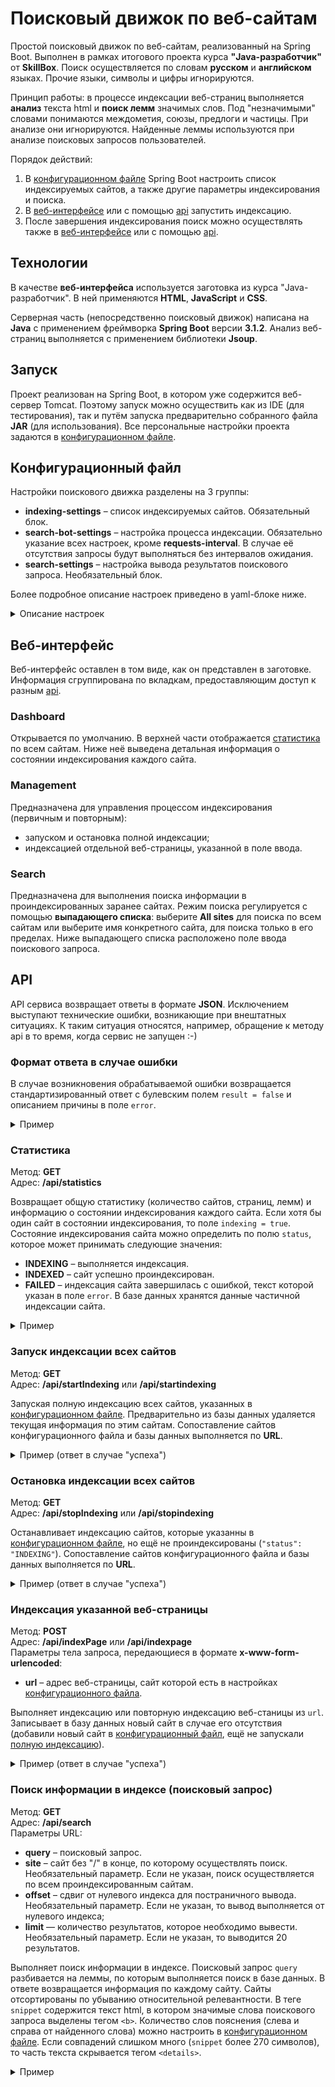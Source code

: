 # Поисковый движок по веб-сайтам

Простой поисковый движок по веб-сайтам, реализованный на Spring Boot. Выполнен в рамках итогового проекта курса
**"Java-разработчик"** от **SkillBox**. Поиск осуществляется по словам **русском** и **английском** языках.
Прочие языки, символы и цифры игнорируются.

Принцип работы: в процессе индексации веб-страниц выполняется **анализ** текста html и **поиск лемм** значимых слов. Под
"незначимыми" словами понимаются междометия, союзы, предлоги и частицы. При анализе они игнорируются. Найденные леммы
используются при анализе поисковых запросов пользователей.

Порядок действий:
1. В [конфигурационном файле](#конфигурационный-файл) Spring Boot настроить список индексируемых сайтов, а также другие
параметры индексирования и поиска.
2. В [веб-интерфейсе](#веб-интерфейс) или с помощью [api](#api) запустить индексацию.
3. После завершения индексирования поиск можно осуществлять также в [веб-интерфейсе](#веб-интерфейс) или с помощью
[api](#api).

## Технологии
В качестве **веб-интерфейса** используется заготовка из курса "Java-разработчик". В ней применяются **HTML**,
**JavaScript** и **CSS**.

Серверная часть (непосредственно поисковый движок) написана на **Java** с применением фреймворка **Spring Boot** версии
**3.1.2**. Анализ веб-страниц выполняется с применением библиотеки **Jsoup**.

## Запуск
Проект реализован на Spring Boot, в котором уже содержится веб-сервер Tomcat. Поэтому запуск можно осуществить как из
IDE (для тестирования), так и путём запуска предварительно собранного файла **JAR** (для использования). Все
персональные настройки проекта задаются в [конфигурационном файле](#конфигурационный-файл).

## Конфигурационный файл
Настройки поискового движка разделены на 3 группы:
- **indexing-settings** – список индексируемых сайтов. Обязательный блок.
- **search-bot-settings** – настройка процесса индексации. Обязательно указание всех настроек, кроме
**requests-interval**. В случае её отсутствия запросы будут выполняться без интервалов ожидания.
- **search-settings** – настройка вывода результатов поискового запроса. Необязательный блок.

Более подробное описание настроек приведено в yaml-блоке ниже.

<details>
<summary>Описание настроек</summary>

```YAML
# Индексируемые сайты
indexing-settings:
  sites:
    - url: https://example.com  # Адрес корня сайта без "/"
      name: Тестовый сайт       # Наименование, которое будет использовано в api и веб-интерфейсе

# Настройки бота, выполняющего индексацию
search-bot-settings:
  # Обязательные настройки, используемые Jsoup
  user-agent: например, имя бота или браузера
  referer: например, адрес другой поисковой системы
  # Необязательный интервал между запросами веб-страниц для анализа. Нужен для минимизации блокировки индексируемыми сайтами.
  requests-interval:
    min: 200 # Минимальное значение миллисекунд. В случае отсутствия считается равным 0.
    max: 700 # Максимальное значение миллисекунд. В случае отсутствия, запросы выполняются с фиксированным интервалом min.

# Настройки поиска результатов (для поисковых запросов)
search-settings:
  words-range: 2 # Сколько значимых слов нужно выводить слева и справа от поискового слова. В случае отсутствия - 2.
```
</details>

## Веб-интерфейс
Веб-интерфейс оставлен в том виде, как он представлен в заготовке. Информация сгруппирована по вкладкам, предоставляющим
доступ к разным [api](#api).

### Dashboard
Открывается по умолчанию. В верхней части отображается [статистика](#статистика) по всем сайтам. Ниже неё выведена
детальная информация о состоянии индексирования каждого сайта.

### Management
Предназначена для управления процессом индексирования (первичным и повторным):
- запуском и остановка полной индексации;
- индексацией отдельной веб-страницы, указанной в поле ввода.

### Search
Предназначена для выполнения поиска информации в проиндексированных заранее сайтах. Режим поиска регулируется с помощью
**выпадающего списка**: выберите **All sites** для поиска по всем сайтам или выберите имя конкретного сайта, для поиска
только в его пределах. Ниже выпадающего списка расположено поле ввода поискового запроса.

## API
API сервиса возвращает ответы в формате **JSON**. Исключением выступают технические ошибки, возникающие при внештатных
ситуациях. К таким ситуация относятся, например, обращение к методу api в то время, когда сервис не запущен :-)

### Формат ответа в случае ошибки
В случае возникновения обрабатываемой ошибки возвращается стандартизированный ответ с булевским полем `result = false`
и описанием причины в поле `error`.

<details>
<summary>Пример</summary>

```JSON
{
  "result": false,
  "error": "Индексация сайта ещё не завершена"
}
```
</details>

### Статистика
Метод: **GET**  
Адрес: **/api/statistics**

Возвращает общую статистику (количество сайтов, страниц, лемм) и информацию о состоянии индексирования каждого сайта.
Если хотя бы один сайт в состоянии индексирования, то поле `indexing = true`. Состояние индексирования сайта можно
определить по полю `status`, которое может принимать следующие значения:
- **INDEXING** – выполняется индексация.
- **INDEXED** – сайт успешно проиндексирован.
- **FAILED** – индексация сайта завершилась с ошибкой, текст которой указан в поле `error`. В базе данных хранятся
данные частичной индексации сайта.

<details>
<summary>Пример</summary>

```JSON
{
  "result": true,
  "statistics": {
    "total": {
      "sites": 3,
      "pages": 9817,
      "lemmas": 600735,
      "indexing": true
    },
    "detailed": [
      {
        "url": "https://www.example1.com",
        "name": "Имя сайта 1, ранее сохранённое в базу даных из конфигурационного файла",
        "status": "INDEXING",
        "statusTime": 1704455999,
        "error": "",
        "pages": 3981,
        "lemmas": 321115
      },
      {
        "url": "https://www.example2.com",
        "name": "Имя сайта 2",
        "status": "INDEXED",
        "statusTime": 1704455009,
        "error": "",
        "pages": 3117,
        "lemmas": 289010
      },
      {
        "url": "https://www.example3.com",
        "name": "Имя сайта 3",
        "status": "FAILED",
        "statusTime": 1704460999,
        "error": "Описание ошибки: страница недоступна",
        "pages": 2719,
        "lemmas": 301217
      }
    ]
  }
}
```
</details>

### Запуск индексации всех сайтов
Метод: **GET**  
Адрес: **/api/startIndexing** или **/api/startindexing**

Запуская полную индексацию всех сайтов, указанных в [конфигурационном файле](#конфигурационный-файл). Предварительно из
базы данных удаляется текущая информация по этим сайтам. Сопоставление сайтов конфигурационного файла и базы данных
выполняется по **URL**.

<details>
<summary>Пример (ответ в случае "успеха")</summary>

```JSON
{
  "result": true
}
```
</details>

### Остановка индексации всех сайтов
Метод: **GET**  
Адрес: **/api/stopIndexing** или **/api/stopindexing**

Останавливает индексацию сайтов, которые указанны в [конфигурационном файле](#конфигурационный-файл), но ещё не
проиндексированы (`"status": "INDEXING"`). Сопоставление сайтов конфигурационного файла и базы данных выполняется по
**URL**.

<details>
<summary>Пример (ответ в случае "успеха")</summary>

```JSON
{
  "result": true
}
```
</details>

### Индексация указанной веб-страницы
Метод: **POST**  
Адрес: **/api/indexPage** или **/api/indexpage**  
Параметры тела запроса, передающиеся в формате **x-www-form-urlencoded**:
- **url** – адрес веб-страницы, сайт которой есть в настройках [конфигурационного файла](#конфигурационный-файл).

Выполняет индексацию или повторную индексацию веб-станицы из `url`. Записывает в базу данных новый сайт в случае его
отсутствия (добавили новый сайт в [конфигурационный файл](#конфигурационный-файл), ещё не запускали
[полную индексацию](#запуск-индексации-всех-сайтов)).

<details>
<summary>Пример (ответ в случае "успеха")</summary>

```JSON
{
  "result": true
}
```
</details>

### Поиск информации в индексе (поисковый запрос)
Метод: **GET**  
Адрес: **/api/search**  
Параметры URL:
- **query** – поисковый запрос.
- **site** – сайт без "/" в конце, по которому осуществлять поиск. Необязательный параметр. Если не указан, поиск
осуществляется по всем проиндексированным сайтам.
- **offset** – сдвиг от нулевого индекса для постраничного вывода. Необязательный параметр. Если не указан, то вывод 
выполняется от нулевого индекса;
- **limit** — количество результатов, которое необходимо вывести. Необязательный параметр. Если не указан, то выводится
20 результатов.

Выполняет поиск информации в индексе. Поисковый запрос `query` разбивается на леммы, по которым выполняется поиск в базе
данных. В ответе возвращается информация по каждому сайту. Сайты отсортированы по убыванию относительной релевантности.
В теге `snippet` содержится текст html, в котором значимые слова поискового запроса выделены тегом `<b>`. Количество
слов пояснения (слева и справа от найденного слова) можно настроить в [конфигурационном файле](#конфигурационный-файл).
Если совпадений слишком много (`snippet` более 270 символов), то часть текста скрывается тегом `<details>`.

<details>
<summary>Пример</summary>

```JSON
{
{
  'result': true,
  'count': 12,
  'data': [
    {
      "site": "https://www.example1.com",
      "siteName": "Имя сайта 1, ранее сохранённое в базу даных из конфигурационного файла",
      "uri": "/path/page.html",
      "title": "Заголовок страницы",
      "snippet": "Фрагмент текста, в котором совпадения <b>выделенные жирным</b> ...",
      "relevance": 1.0
    },
    {
      "site": "https://www.example2.com",
      "siteName": "Имя сайта 2",
      "uri": "/path_to_page/9271",
      "title": "Заголовок другой страницы",
      "snippet": "... фрагментов может быть <b>несколько</b> ... <details>лишнее будет <b>скрыто</b></details>",
      "relevance": 0.9528302
    }
  ]
}

}
```
</details>